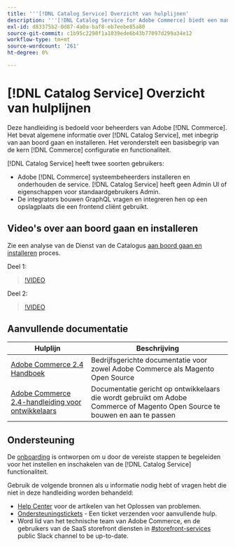 ```yaml
---
title: '''[!DNL Catalog Service] Overzicht van hulplijnen'
description: '''[!DNL Catalog Service for Adobe Commerce] biedt een manier om de inhoud van de pagina''s met productweergave en de productlijst sneller op te halen dan de native Adobe Commerce GraphQL-query''s.'''
exl-id: d83375b2-0d87-4a0a-baf8-eb7eebe85a80
source-git-commit: c1b95c2298f1a1039ede6b43b77097d299a34e12
workflow-type: tm+mt
source-wordcount: '261'
ht-degree: 0%

---
```


# [!DNL Catalog Service] Overzicht van hulplijnen

Deze handleiding is bedoeld voor beheerders van Adobe [!DNL Commerce]. Het bevat algemene informatie over [!DNL Catalog Service], met inbegrip van aan boord gaan en installeren. Het veronderstelt een basisbegrip van de kern [!DNL Commerce] configuratie en functionaliteit.

[!DNL Catalog Service] heeft twee soorten gebruikers:

* Adobe [!DNL Commerce] systeembeheerders installeren en onderhouden de service. [!DNL Catalog Service] heeft geen Admin UI of eigenschappen voor standaardgebruikers Admin.
* De integrators bouwen GraphQL vragen en integreren hen op een opslagplaats die een frontend cliënt gebruikt.

## Video&#39;s over aan boord gaan en installeren

Zie een analyse van de Dienst van de Catalogus [aan boord gaan en installeren](https://experienceleague.adobe.com/docs/commerce-merchant-services/catalog-service/installation.html) proces.

Deel 1:

>[!VIDEO](https://video.tv.adobe.com/v/3415599)

Deel 2:

>[!VIDEO](https://video.tv.adobe.com/v/3415600)

## Aanvullende documentatie

| Hulplijn | Beschrijving |
|------ | ----------- |
| [Adobe Commerce 2.4 Handboek](https://experienceleague.adobe.com/docs/commerce.html) | Bedrijfsgerichte documentatie voor zowel Adobe Commerce als Magento Open Source |
| [Adobe Commerce 2.4-handleiding voor ontwikkelaars](https://developer.adobe.com/commerce/docs) | Documentatie gericht op ontwikkelaars die wordt gebruikt om Adobe Commerce of Magento Open Source te bouwen en aan te passen |

## Ondersteuning

De [onboarding](https://experienceleague.adobe.com/docs/commerce-merchant-services/catalog-service/installation.html) is ontworpen om u door de vereiste stappen te begeleiden voor het instellen en inschakelen van de [!DNL Catalog Service] functionaliteit.

Gebruik de volgende bronnen als u informatie nodig hebt of vragen hebt die niet in deze handleiding worden behandeld:

* [Help Center](https://experienceleague.adobe.com/docs/commerce-knowledge-base/kb/overview.html) voor de artikelen van het Oplossen van problemen.
* [Ondersteuningstickets](https://experienceleague.adobe.com/docs/commerce-knowledge-base/kb/help-center-guide/magento-help-center-user-guide.html#submit-ticket) - Een ticket verzenden voor aanvullende hulp.
* Word lid van het technische team van Adobe Commerce, en de gebruikers van de SaaS storefront diensten in [#storefront-services](https://magentocommeng.slack.com/archives/C03HVPG8RS4) public Slack channel to be up-to-date.
